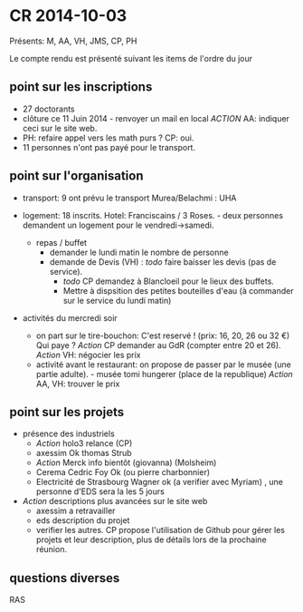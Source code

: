 CR 2014-10-03
=============

Présents: M, AA, VH, JMS, CP, PH

Le compte rendu est présenté suivant les items de l'ordre du jour

## point sur les inscriptions

- 27 doctorants
- clôture ce 11 Juin 2014 - renvoyer un mail en local _ACTION_ AA: indiquer ceci sur le site web.
- PH: refaire appel vers les math purs ? CP: oui.
- 11 personnes n'ont pas payé pour le transport.

## point sur l'organisation
  - transport:	9 ont prévu le transport Murea/Belachmi : UHA

  - logement: 18 inscrits. Hotel: Franciscains / 3 Roses.
		- deux personnes demandent un logement pour le vendredi->samedi.
  
	- repas / buffet
		- demander le lundi matin le nombre de personne 
	  - demande de Devis (VH) : *todo* faire baisser les devis (pas de service).
		- *todo* CP demandez à Blancloeil pour le lieux des buffets.
		- Mettre à dispsition des petites bouteilles d'eau (à commander sur le service du lundi matin)

  - activités du mercredi soir
    - on part sur le tire-bouchon: C'est reservé ! (prix: 16, 20, 26 ou 32 €)
			Qui paye ? _Action_ CP demander au GdR (compter entre 20 et 26).
			_Action_ VH: négocier les prix
    - activité avant le restaurant: on propose de passer par le musée (une partie adulte).
		  - musée tomi hungerer (place de la republique) _Action_ AA, VH: trouver le prix

## point sur les projets

 - présence des industriels
     + _Action_ holo3 relance (CP)
     + axessim Ok thomas Strub
     + _Action_ Merck info bientôt (giovanna) (Molsheim)
     + Cerema Cedric Foy Ok (ou pierre charbonnier)
     + Electricité de Strasbourg Wagner ok (a verifier avec Myriam) , une
       personne d'EDS sera la les 5 jours
 - _Action_ descriptions plus avancées sur le site web
     + axessim  a retravailler
     + eds description du projet
     + verifier les autres.
  CP propose l'utilisation de Github pour gérer les projets et leur
  description, plus de détails lors de la prochaine réunion.

## questions diverses

RAS
